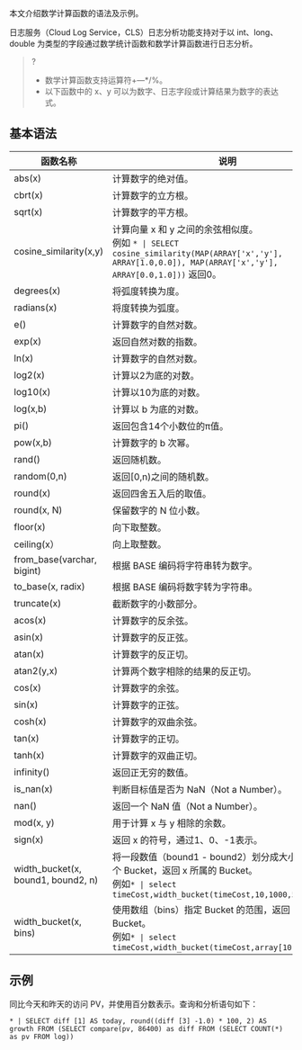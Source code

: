 本文介绍数学计算函数的语法及示例。

日志服务（Cloud Log Service，CLS）日志分析功能支持对于以 int、long、double 为类型的字段通过数学统计函数和数学计算函数进行日志分析。

>?
> - 数学计算函数支持运算符+—\*/%。
> - 以下函数中的 x、y 可以为数字、日志字段或计算结果为数字的表达式。
> 

## 基本语法

| 函数名称                   | 说明                             |
| -------------------------- | -------------------------------- |
| abs(x) [](id:abs)                    | 计算数字的绝对值。               |
| cbrt(x)   [](id:cbrt)                 | 计算数字的立方根。               |
| sqrt(x)   [](id:sqrt)                 | 计算数字的平方根。               |
| cosine_similarity(x,y) [](id:cosine_similarity)    | 计算向量 x 和 y 之间的余弦相似度。</br>例如 `* \| SELECT cosine_similarity(MAP(ARRAY['x','y'], ARRAY[1.0,0.0]), MAP(ARRAY['x','y'], ARRAY[0.0,1.0]))` 返回0。       |
| degrees(x)  [](id:degrees)               | 将弧度转换为度。                 |
| radians(x)   [](id:radians)              | 将度转换为弧度。                 |
| e()  [](id:e)                      | 计算数字的自然对数。             |
| exp(x) [](id:exp)                    | 返回自然对数的指数。             |
| ln(x)  [](id:ln)                    | 计算数字的自然对数。             |
| log2(x)  [](id:log2)                  | 计算以2为底的对数。              |
| log10(x) [](id:log10)                  | 计算以10为底的对数。             |
| log(x,b)    [](id:log)               | 计算以 b 为底的对数。              |
| pi() [](id:pi)                      | 返回包含14个小数位的π值。        |
| pow(x,b) [](id:pow)                  | 计算数字的 b 次幂。                |
| rand() [](id:rand)                    | 返回随机数。                     |
| random(0,n)[](id:random)                | 返回[0,n)之间的随机数。          |
| round(x) [](id:round_1)                  | 返回四舍五入后的取值。           |
| round(x, N)   [](id:round_2)             | 保留数字的 N 位小数。              |
| floor(x) [](id:floor)                  | 向下取整数。                     |
| ceiling(x）[](id:ceiling)                | 向上取整数。                     |
| from_base(varchar, bigint)[](id:from_base) | 根据 BASE 编码将字符串转为数字。   |
| to_base(x, radix)[](id:to_base)          | 根据 BASE 编码将数字转为字符串。   |
| truncate(x)  [](id:truncate)              | 截断数字的小数部分。             |
| acos(x)  [](id:acos)                  | 计算数字的反余弦。               |
| asin(x)  [](id:asin)                  | 计算数字的反正弦。               |
| atan(x) [](id:atan)                   | 计算数字的反正切。               |
| atan2(y,x)  [](id:atan2)               | 计算两个数字相除的结果的反正切。 |
| cos(x) [](id:cos)                    | 计算数字的余弦。                 |
| sin(x) [](id:sin)                    | 计算数字的正弦。                 |
| cosh(x) [](id:cosh)                  | 计算数字的双曲余弦。             |
| tan(x) [](id:tan)                    | 计算数字的正切。                 |
| tanh(x) [](id:tanh)                   | 计算数字的双曲正切。             |
| infinity()  [](id:infinity)               | 返回正无穷的数值。               |
| is_nan(x)  [](id:is_nan)                | 判断目标值是否为 NaN（Not a Number）。         |
| nan()   [](id:nan)             |  返回一个 NaN 值（Not a Number）。        |
| mod(x, y) [](id:mod)               | 用于计算 x 与 y 相除的余数。         |
| sign(x) [](id:sign)               | 返回 x 的符号，通过1、0、-1表示。         |
| width_bucket(x, bound1, bound2, n) [](id:width_bucket_1)               |  将一段数值（bound1 - bound2）划分成大小相同的 n 个 Bucket，返回 x 所属的 Bucket。 </br>例如`* \| select timeCost,width_bucket(timeCost,10,1000,5)`        |
| width_bucket(x, bins)[](id:width_bucket_2)                |  使用数组（bins）指定 Bucket 的范围，返回 x 所属的 Bucket。 </br>例如`* \| select timeCost,width_bucket(timeCost,array[10,100,1000])`        |

## 示例


同比今天和昨天的访问 PV，并使用百分数表示。查询和分析语句如下：
```
* | SELECT diff [1] AS today, round((diff [3] -1.0) * 100, 2) AS growth FROM (SELECT compare(pv, 86400) as diff FROM (SELECT COUNT(*) as pv FROM log))
```

